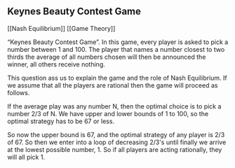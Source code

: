 ## Keynes Beauty Contest Game

[[Nash Equilibrium]] [[Game Theory]]

“Keynes Beauty Contest Game”. In this game, every player is asked to pick a number between 1 and 100. The player that names a number closest to two thirds the average of all numbers chosen will then be announced the winner, all others receive nothing.

This question ass us to explain the game and the role of Nash Equilibrium.  If we assume that all the players are rational then the game will proceed as follows.

If the average play was any number N, then the optimal choice is to pick a number 2/3 of N.  We have upper and lower bounds of 1 to 100, so the optimal strategy has to be 67 or less.

So now the upper bound is 67, and the optimal strategy of any player is 2/3 of 67.  So then we enter into a loop of decreasing 2/3's until finally we arrive at the lowest possible number, 1.  So if all players are acting rationally, they will all pick 1.